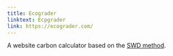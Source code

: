 ```yaml
---
title: Ecograder
linktext: Ecpgrader
link: https://ecograder.com/
---
```


A website carbon calculator based on the [SWD method](#sustainable-web-design-swd).